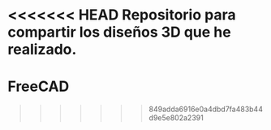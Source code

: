 <<<<<<< HEAD
Repositorio para compartir los diseños 3D que he realizado.
=======
# FreeCAD
>>>>>>> 849adda6916e0a4dbd7fa483b44d9e5e802a2391
